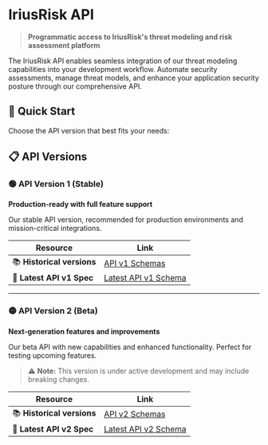 # IriusRisk API

> **Programmatic access to IriusRisk's threat modeling and risk assessment platform**

The IriusRisk API enables seamless integration of our threat modeling capabilities into your development workflow. Automate security assessments, manage threat models, and enhance your application security posture through our comprehensive API.

## 🚀 Quick Start

Choose the API version that best fits your needs:

## 📋 API Versions

### 🟢 API Version 1 (Stable)
**Production-ready with full feature support**

Our stable API version, recommended for production environments and mission-critical integrations.

| Resource                   | Link                                                                           |
|----------------------------|--------------------------------------------------------------------------------|
| 📚 **Historical versions** | [API v1 Schemas](https://github.com/iriusrisk/iriusrisk-api/tree/main/docs/v1) |
| 📄 **Latest API v1 Spec**  | [Latest API v1 Schema](https://iriusrisk.github.io/iriusrisk-api/v1/latest/)   |

---

### 🟡 API Version 2 (Beta)
**Next-generation features and improvements**

Our beta API with new capabilities and enhanced functionality. Perfect for testing upcoming features.

> ⚠️ **Note:** This version is under active development and may include breaking changes.

| Resource                   | Link                                                                           |
|----------------------------|--------------------------------------------------------------------------------|
| 📚 **Historical versions** | [API v2 Schemas](https://github.com/iriusrisk/iriusrisk-api/tree/main/docs/v2) |
| 📄 **Latest API v2 Spec**  | [Latest API v2 Schema](https://iriusrisk.github.io/iriusrisk-api/v2/latest/)   |
